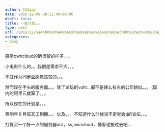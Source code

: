 ```yaml
---
author: 111qqz
date: 2016-12-09 09:51:40+00:00
draft: false
title: 一些计划。。。
type: post
url: /2016/12/%e4%b8%80%e4%ba%9b%e8%ae%a1%e5%88%92%e3%80%82%e3%80%82%e3%80%82/
categories:
- blog
---
```


感觉owncloud的确很赞的样子。。。

小电影什么的。。我倒是需求不大。。。

不过作为同步盘感觉蛮赞的。。。

然而现在手头的服务器。。。除了论坛的vultr...都不是辣么有名的公司貌似。。。（国内的阿里云就算了。。。

所以现在的计划是。。。

等明年８月班瓦工到期。。。以及。。。不知道什么时候说不定就会tj的论坛。。。

打算买一个好一点的服务器orz，ss,owncloud，博客也搬过去吧...
